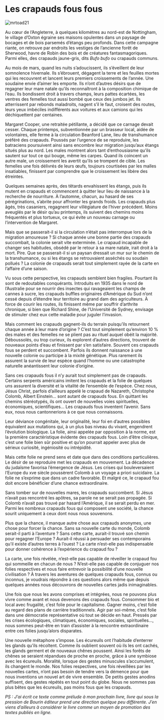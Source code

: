# Les crapauds fous fous

![mrtoad21](https://tcrouzet.com/images_tc/2009/05/mrtoad21.jpg)

Au cœur de l’Angleterre, à quelques kilomètres au nord-est de Nottingham, le village d’Oxton égraine ses maisons opulentes dans un paysage de bocages et de bois parsemés d’étangs peu profonds. Dans cette campagne riante, on retrouve par endroits les vestiges de l’ancienne forêt de Sherwood, havre de Robin des bois et de créatures fantasmagoriques. Parmi elles, des crapauds jaune-gris, dits *Bufo bufo* ou crapauds communs.<span id="more-6121"></span>

Au mois de mars, quand les nuits s’adoucissent, ils s’éveillent de leur somnolence hivernale. Ils s’ébrouent, dégagent la terre et les feuilles mortes qui les recouvrent et lancent leurs premiers croissements de l’année. Une soudaine envie d’aimer les emporte. Ils n’ont d’autres désirs que de regagner leur mare natale qu’ils reconnaîtront à la composition chimique de l’eau. Ils bondissent droit à travers champs, leurs pattes écartées, les ventres des femelles tout aussi bombé que ceux des jumbos jet. Ils atterrissent par rebonds maladroits, nagent s’il le faut, croisent des routes, leurs yeux imbéciles indifférents aux voitures et aux camions qui les déchiquettent par centaines.

Margaret Cooper, une retraitée pétillante, a décidé que ce carnage devait cesser. Chaque printemps, subventionnée par un brasseur local, aidée de volontaires, elle ferme à la circulation Beanford Lane, lieu de transhumance préféré des crapauds. Poussés par l’urgence de se reproduire, les batraciens poursuivent ainsi sans encombre leur migration jusqu’aux étangs situés plus au nord. Les males montrent alors tant d’enthousiasme qu’ils sautent sur tout ce qui bouge, même les carpes. Quand ils coincent un autre male, un croissement les avertit qu’ils se trompent de cible. Les femelles une fois délivrés de leurs œufs, toujours courtisées par les malles insatiables, finissent par comprendre que le croissement les libère des étreintes.

Quelques semaines après, des têtards envahissent les étangs, puis ils mutent en crapauds et commencent à quitter leur lieu de naissance à la recherche de nourriture. À l’automne, chacun, au hasard de ses pérégrinations, s’abrite pour affronter les grands froids. Les crapauds plus âgés, très casaniers, regagnent leur villégiature de l’hiver précédent. Moins aveuglés par le désir qu’au printemps, ils suivent des chemins moins fréquentés et plus tortueux, ce qui évite un nouveau carnage ou l’intervention de Margaret.

Mais que se passerait-il si la circulation n’était pas interrompue lors de la migration amoureuse ? Si chaque année une bonne partie des crapauds succombait, la colonie serait vite exterminée. Le crapaud incapable de changer ses habitudes, obsédé par le retour à sa mare natale, irait droit à la mort. Pire. Que se passerait-il si un paysan dressait un mur sur le chemin de la transhumance, ou si les étangs se retrouvaient asséchés ou soudain pollués ? La colonie de crapauds serait tout simplement rayée de la carte en l’affaire d’une saison.

Vu sous cette perspective, les crapauds semblent bien fragiles. Pourtant ils sont de redoutables conquérants. Introduits en 1935 dans le nord de l’Australie pour se nourrir des insectes qui ravageaient les champs de cannes à sucre, les crapauds buffles originaires d’Amérique du Sud n’ont cessé depuis d’étendre leur territoire au grand dam des agriculteurs. À force de courir les routes, ils finissent même par souffrir d’arthrite chronique, si bien que Richard Shine, de l’Université de Sydney, envisage de stimuler chez eux cette maladie pour juguler l’invasion.

Mais comment les crapauds gagnent-ils du terrain puisqu’ils retournent chaque année à leur mare d’origine ? C’est tout simplement qu’environ 10 % des males et des femelles ne se plient pas au rituel auquel obéit la majorité. Déboussolés, ou trop curieux, ils explorent d’autres directions, trouvent de nouveaux points d’eau et finissent par s’en satisfaire. Souvent ces crapauds fous se perdent et succombent. Parfois ils donnent naissance à une nouvelle colonie ou participe à la mixité génétique. Plus rarement ils assurent la survie de leur espèce quand l’homme ou une catastrophe naturelle anéantissent leur colonie d’origine.

Sans ces crapauds fous il n’y aurait tout simplement pas de crapauds. Certains serpents américains imitent les crapauds et la folie de quelques uns assurent la diversité et la vitalité de l’ensemble de l’espèce. Chez nous, Jésus Christ, parfois d’ailleurs appelé le crapaud de Nazareth, Christophe Colomb, Albert Einstein… sont autant de crapauds fous. En quittant les chemins stéréotypés, ils ont ouvert de nouvelles voies spirituelles, économiques, scientifiques… Les crapauds fous inventent l’avenir. Sans eux, nous nous cantonnerions à ce que nous connaissons.

Leur déviance congénitale, leur originalité, leur foi en d’autres possibles équivalent aux mutations qui, à un plus bas niveau du vivant, engendrent l’évolution biologique. La folie, ainsi appelée par opposition à la norme, est la première caractéristique évidente des crapauds fous. Loin d’être clinique, c’est une folie bien sûr positive et qu’on pourrait appeler avec plus de sérieux curiosité, ingéniosité ou intrépidité.

Mais cette folie ne prend sens et date que dans des conditions particulières. Le désir de se reproduire met les crapauds en mouvement. La décadence du judaïsme favorisa l’émergence de Jésus. Les crises qui bouleversaient l’Europe du xve siècle poussèrent Colomb à un voyage a priori suicidaire. La folie ne s’exprime que dans un cadre favorable. Et malgré ce, le crapaud fou doit encore bénéficier d’une chance extraordinaire.

Sans tomber sur de nouvelles mares, les crapauds succombent. Si Jésus n’avait pas rencontré les apôtres, sa parole ne se serait pas propagée. Si Colomb n’avait pas trouvé par hasard l’Amérique, il se serait perdu en mer. Parmi les nombreux crapauds fous qui composent une société, la chance sourit uniquement à ceux dont nous nous souvenons.

Plus que la chance, il manque autre chose aux crapauds anonymes, une chose pour forcer la chance. Sans sa nouvelle carte du monde, Colomb serait-il parti à l’aventure ? Sans cette carte, aurait-il trouvé son chemin pour regagner l’Europe ? Aurait-il réussi à persuader ses contemporains qu’il existe d’autres terres à l’ouest ? La carte n’est-elle pas indispensable pour donner cohérence à l’expérience du crapaud fou ?

La carte, une fois révélée, n’est-elle pas capable de réveiller le crapaud fou qui sommeille en chacun de nous ? N’est-elle pas capable de conjuguer nos folies respectives et nous faire entrevoir la possibilité d’une nouvelle civilisation ? À travers les aventures de quelques crapauds fous, connus ou inconnus, je voudrais répondre à ces questions alors même que depuis quelques années nous découvrons de nouvelles cartes jadis inimaginables.

Une fois que nous les avons comprises et intégrées, nous ne pouvons plus vivre comme avant et nous devenons des crapauds fous. Consommer bio et local avec frugalité, c’est folie pour le capitalisme. Gagner moins, c’est folie au regard des plans de carrière traditionnels. Agir par soi-même, c’est folie dans une démocratie représentative où tout se décide en haut. Pressés par les crises écologiques, climatiques, économiques, sociales, spirituelles…, nous sommes peut-être en train d’assister à la rencontre extraordinaire entre ces folies jusqu’alors disparates.

Une nouvelle métaphore s’impose. Les écureuils ont l’habitude d’enterrer les glands qu’ils récoltent. Comme ils oublient souvent où ils les ont cachés, les glands germent et de nouveaux chênes poussent. Ainsi les forêts de chênes se seraient répandues de proche en proche, grâce à une symbiose avec les écureuils. Moralité, lorsque des gestes minuscules s’accumulent, ils changent le monde. Nos folies respectives, une fois réveillées par les nouvelles cartes, n’ont pas besoin de tendre vers la démence pour que nous inventions un nouvel art de vivre ensemble. De petits gestes anodins suffisent, des gestes répétés en tout point du globe. Nous ne sommes pas plus bêtes que les écureuils, pas moins fous que les crapauds.

*PS : J’ai écrit ce texte comme prélude à mon prochain livre, livre qui sous la pression de Bourin éditeur prend une direction quelque peu différente. J’en viens d’ailleurs à considérer le livre comme un moyen de promotion des textes publiés en ligne.*